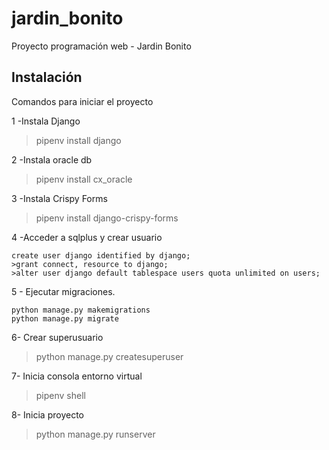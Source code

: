 # jardin_bonito
Proyecto programación web - Jardin Bonito

## Instalación

Comandos para iniciar el proyecto

1 -Instala Django
> pipenv install django

2 -Instala oracle db
> pipenv install cx_oracle

3 -Instala Crispy Forms
> pipenv install django-crispy-forms

4 -Acceder a sqlplus y crear usuario
```
create user django identified by django;
>grant connect, resource to django;
>alter user django default tablespace users quota unlimited on users;
```
5 - Ejecutar migraciones.
```
python manage.py makemigrations
python manage.py migrate
```

6- Crear superusuario
>python manage.py createsuperuser

7- Inicia consola entorno virtual
>pipenv shell

8- Inicia proyecto
>python manage.py runserver

